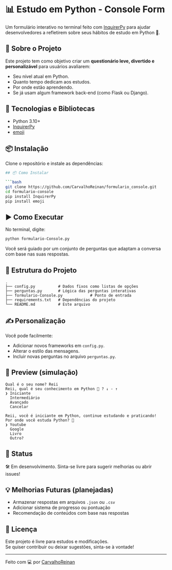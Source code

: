 # 📊 Estudo em Python - Console Form

Um formulário interativo no terminal feito com [InquirerPy](https://github.com/kazhala/InquirerPy) para ajudar desenvolvedores a refletirem sobre seus hábitos de estudo em Python 🐍.

## 🚀 Sobre o Projeto

Este projeto tem como objetivo criar um **questionário leve, divertido e personalizável** para usuários avaliarem:

- Seu nível atual em Python.
- Quanto tempo dedicam aos estudos.
- Por onde estão aprendendo.
- Se já usam algum framework back-end (como Flask ou Django).

## 🧰 Tecnologias e Bibliotecas

- Python 3.10+
- [InquirerPy](https://github.com/kazhala/InquirerPy)
- [emoji](https://github.com/carpedm20/emoji)

## 📦 Instalação

Clone o repositório e instale as dependências:

```bash
## 📦 Como Instalar

```bash
git clone https://github.com/CarvalhoReinan/formulario_console.git
cd formulario-console
pip install InquirerPy 
pip install emoji
```

## ▶️ Como Executar

No terminal, digite:

```bash
python formulario-Console.py
```

Você será guiado por um conjunto de perguntas que adaptam a conversa com base nas suas respostas.

## 📁 Estrutura do Projeto

```
.
├── config.py          # Dados fixos como listas de opções
├── perguntas.py       # Lógica das perguntas interativas
├── formulario-Console.py            # Ponto de entrada
├── requirements.txt   # Dependências do projeto
└── README.md          # Este arquivo
```

## ✍️ Personalização

Você pode facilmente:

- Adicionar novos frameworks em `config.py`.
- Alterar o estilo das mensagens.
- Incluir novas perguntas no arquivo `perguntas.py`.

## 📸 Preview (simulação)

```
Qual é o seu nome? Reii
Reii, qual é seu conhecimento em Python 🐍 ? ↓ - ↑
❯ Iniciante
  Intermediário
  Avançado
  Cancelar

Reii, você é iniciante em Python, continue estudando e praticando!
Por onde você estuda Python? 🐍
❯ Youtube
  Google
  Livro
  Outro?
```

## 📌 Status

🛠 Em desenvolvimento. Sinta-se livre para sugerir melhorias ou abrir issues!

## 💡 Melhorias Futuras (planejadas)

- Armazenar respostas em arquivos `.json` ou `.csv`
- Adicionar sistema de progresso ou pontuação
- Recomendação de conteúdos com base nas respostas

## 📄 Licença

Este projeto é livre para estudos e modificações.  
Se quiser contribuir ou deixar sugestões, sinta-se à vontade!

---

Feito com 💻 por [CarvalhoReinan](https://github.com/CarvalhoReinan)
